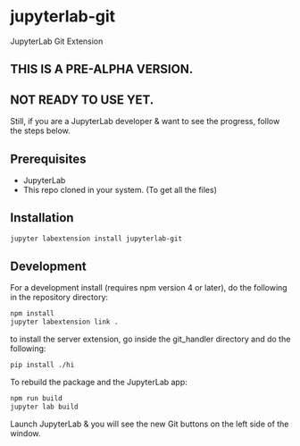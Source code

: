 # jupyterlab-git

JupyterLab Git Extension

## THIS IS A PRE-ALPHA VERSION.
## NOT READY TO USE YET.

Still, if you are a JupyterLab developer & want to see the progress, follow the steps below.

## Prerequisites

* JupyterLab
* This repo cloned in your system. (To get all the files)

## Installation

```bash
jupyter labextension install jupyterlab-git
```

## Development

For a development install (requires npm version 4 or later), do the following in the repository directory:

```bash
npm install
jupyter labextension link .
```
to install the server extension, go inside the git_handler directory and do the following:
```bash
pip install ./hi
```

To rebuild the package and the JupyterLab app:

```bash
npm run build
jupyter lab build
```

Launch JupyterLab & you will see the new Git buttons on the left side of the window.

